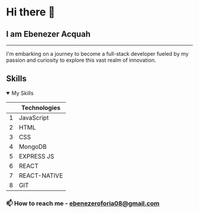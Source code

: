 # Hi there 👋

## I am Ebenezer Acquah

-----------
I'm embarking on a journey to become a full-stack developer fueled by my passion and curiosity to explore this vast realm of innovation. 


## Skills

  <details open>
<summary>My Skills</summary>

|    | Technologies |
|-----:|-----------|
|     1| JavaScript|
|     2| HTML      |
|     3| CSS       |
|     4| MongoDB   |
|     5| EXPRESS JS|
|     6| REACT     |
|     7| REACT-NATIVE   |
|     8| GIT       |

  </details>
 


### 📫 How to reach me - ebenezeroforia08@gmail.com
<!--
**hermes-4/hermes-4** is a ✨ _special_ ✨ repository because its `README.md` (this file) appears on your GitHub profile.

Here are some ideas to get you started:

- 🔭 I’m currently working on ...
- 🌱 I’m currently learning ...
- 👯 I’m looking to collaborate on ...
- 🤔 I’m looking for help with ...
- 💬 Ask me about ...
- 📫 How to reach me: ...
- 😄 Pronouns: ...
- ⚡ Fun fact: ...
-->
